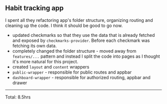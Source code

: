 ## Habit tracking app

I spent all they refactoring app's folder structure, organizing routing and cleaning up the code. I think it should be good to go now.

* updated checkmarks so that they use the data that is already fetched and exposed by `checkmarks-provider`. 
Before each checkmark was fetching its own data.
* completely changed the folder structure - moved away from `features/...` pattern and instead I split 
the code into pages as I thought it's more natural for this project.
* created `layout` and `content` wrappers
* `public-wrapper` - responsible for public routes and appbar
* `dashboard-wrapper` - responsible for authorized routing, appbar and drawer

<hr>
Total: 8.5hrs
